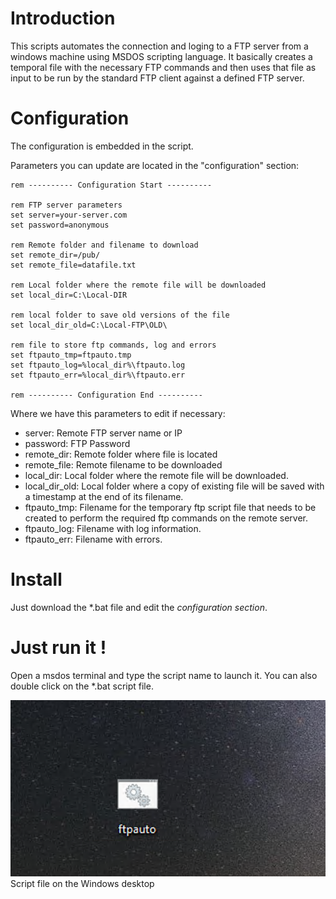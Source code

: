 # Introduction
This scripts automates the connection and loging to a FTP server from a windows machine using MSDOS scripting language.
It basically creates a temporal file with the necessary FTP commands and then uses that file as input to be run by the standard FTP client against a defined FTP server.

# Configuration
The configuration is embedded in the script.

Parameters you can update are located in the "configuration" section:

```console
rem ---------- Configuration Start ----------

rem FTP server parameters
set server=your-server.com
set password=anonymous

rem Remote folder and filename to download
set remote_dir=/pub/
set remote_file=datafile.txt

rem Local folder where the remote file will be downloaded
set local_dir=C:\Local-DIR

rem local folder to save old versions of the file
set local_dir_old=C:\Local-FTP\OLD\

rem file to store ftp commands, log and errors
set ftpauto_tmp=ftpauto.tmp
set ftpauto_log=%local_dir%\ftpauto.log
set ftpauto_err=%local_dir%\ftpauto.err

rem ---------- Configuration End ----------

```

Where we have this parameters to edit if necessary:

<ul>
  <li>server: Remote FTP server name or IP</li>
  <li>password: FTP Password</li>
  <li>remote_dir: Remote folder where file is located</li>
  <li>remote_file: Remote filename to be downloaded</li>
  <li>local_dir: Local folder where the remote file will be downloaded.</li>
  <li>local_dir_old: Local folder where a copy of existing file will be saved with a timestamp at the end of its filename.</li>
  <li>ftpauto_tmp: Filename for the temporary ftp script file that needs to be created to perform the required ftp commands on the remote server.</li>
  <li>ftpauto_log: Filename with log information.</li>
  <li>ftpauto_err: Filename with errors.</li>
</ul>

# Install
Just download the *.bat file and edit the *configuration section*.

# Just run it !
Open a msdos terminal and type the script name to launch it. You can also double click on the *.bat script file.

![Windows desktop](./images/windows.png) Script file on the Windows desktop
